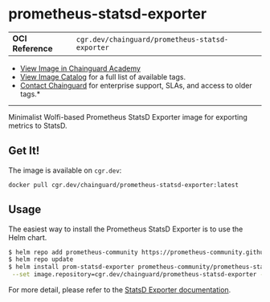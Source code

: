 <!--monopod:start-->
# prometheus-statsd-exporter
| | |
| - | - |
| **OCI Reference** | `cgr.dev/chainguard/prometheus-statsd-exporter` |


* [View Image in Chainguard Academy](https://edu.chainguard.dev/chainguard/chainguard-images/reference/prometheus-statsd-exporter/overview/)
* [View Image Catalog](https://console.enforce.dev/images/catalog) for a full list of available tags.
* [Contact Chainguard](https://www.chainguard.dev/chainguard-images) for enterprise support, SLAs, and access to older tags.*

---
<!--monopod:end-->

Minimalist Wolfi-based Prometheus StatsD Exporter image for exporting metrics to StatsD.

## Get It!

The image is available on `cgr.dev`:

```
docker pull cgr.dev/chainguard/prometheus-statsd-exporter:latest
```

<!--body:start-->
## Usage

The easiest way to install the Prometheus StatsD Exporter is to use the Helm chart.

```bash
$ helm repo add prometheus-community https://prometheus-community.github.io/helm-charts
$ helm repo update
$ helm install prom-statsd-exporter prometheus-community/prometheus-statsd-exporter \
 --set image.repository=cgr.dev/chainguard/prometheus-statsd-exporter --set image.tag=latest
```

For more detail, please refer to the [StatsD Exporter documentation](https://github.com/prometheus/statsd_exporter).
<!--body:end-->